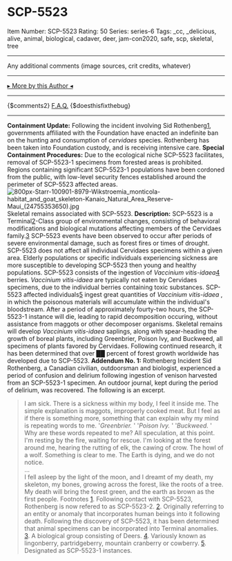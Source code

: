 # SCP-5523
Item Number: SCP-5523
Rating: 50
Series: series-6
Tags: _cc, _delicious, alive, animal, biological, cadaver, deer, jam-con2020, safe, scp, skeletal, tree

---

Any additional comments (image sources, crit credits, whatever)
* * *
[▸ More by this Author ◂](https://scp-wiki.wikidot.com/yourAuthorPage)
* * *
{$comments2}
[F.A.Q.](https://scp-wiki.wikidot.com/component:info-ayers)
{$doesthisfixthebug}
* * *
**Containment Update:** Following the incident involving Sid Rothenberg[1](javascript:;), governments affiliated with the Foundation have enacted an indefinite ban on the hunting and consumption of _cervidaes_ species. Rothenberg has been taken into Foundation custody, and is receiving intensive care.
**Special Containment Procedures:** Due to the ecological niche SCP-5523 facilitates, removal of SCP-5523-1 specimens from forested areas is prohibited. Regions containing significant SCP-5523-1 populations have been cordoned from the public, with low-level security fences established around the perimeter of SCP-5523 affected areas.
![800px-Starr-100901-8979-Wikstroemia_monticola-habitat_and_goat_skeleton-Kanaio_Natural_Area_Reserve-Maui_\(24755353650\).jpg](https://scp-wiki.wdfiles.com/local--files/scp-5523/800px-Starr-100901-8979-Wikstroemia_monticola-habitat_and_goat_skeleton-Kanaio_Natural_Area_Reserve-Maui_\(24755353650\).jpg)
Skeletal remains associated with SCP-5523.
**Description:** SCP-5523 is a Terminal[2](javascript:;)-Class group of environmental changes, consisting of behavioral modifications and biological mutations affecting members of the Cervidaes family.[3](javascript:;) SCP-5523 events have been observed to occur after periods of severe environmental damage, such as forest fires or times of drought. SCP-5523 does not affect all individual Cervidaes specimens within a given area. Elderly populations or specific individuals experiencing sickness are more susceptible to developing SCP-5523 then young and healthy populations. SCP-5523 consists of the ingestion of _Vaccinium vitis-idaea_[4](javascript:;) berries. _Vaccinium vitis-idaea_ are typically not eaten by Cervidaes specimens, due to the individual berries containing toxic substances.
SCP-5523 affected individuals[5](javascript:;) ingest great quantities of _Vaccinium vitis-idaea_ , in which the poisonous materials will accumulate within the individual's bloodstream. After a period of approximately fourty-two hours, the SCP-5523-1 instance will die, leading to rapid decomposition occuring, without assistance from maggots or other decomposer organisms. Skeletal remains will develop _Vaccinium vitis-idaea_ saplings, along with spear-heading the growth of boreal plants, including Greenbrier, Poison Ivy, and Buckweed, all specimens of plants favored by Cervidaes. Following continued research, it has been determined that over ██ percent of forest growth worldwide has developed due to SCP-5523.
**Addendum No. 1:** Rothenberg Incident
Sid Rothenberg, a Canadian civilian, outdoorsman and biologist, experienced a period of confusion and delirium following ingestion of venison harvested from an SCP-5523-1 specimen. An outdoor journal, kept during the period of delirium, was recovered. The following is an excerpt.
> I am sick. There is a sickness within my body, I feel it inside me. The simple explanation is maggots, improperly cooked meat. But I feel as if there is something more, something that can explain why my mind is repeating words to me. '_Greenbrier._ ' '_Poison Ivy._ ' '_Buckweed._ ' Why are these words repeated to me? All speculation, at this point.  
>  I'm resting by the fire, waiting for rescue. I'm looking at the forest around me, hearing the rutting of elk, the cawing of crow. The howl of a wolf. Something is clear to me. The Earth is dying, and we do not notice.  
>  …  
>  I fell asleep by the light of the moon, and I dreamt of my death, my skeleton, my bones, growing across the forest, like the roots of a tree. My death will bring the forest green, and the earth as brown as the first people.
Footnotes
[1](javascript:;). Following contact with SCP-5523, Rothenberg is now refered to as SCP-5523-2.
[2](javascript:;). Originally referring to an entity or anomaly that incorporates human beings into it following death. Following the discovery of SCP-5523, it has been determined that animal specimens can be incorporated into Terminal anomalies.
[3](javascript:;). A biological group consisting of Deers.
[4](javascript:;). Variously known as lingonberry, partridgeberry, mountain cranberry or cowberry.
[5](javascript:;). Designated as SCP-5523-1 instances.